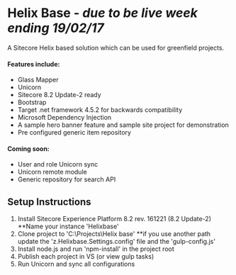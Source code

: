 # Helix Base - _due to be live week ending 19/02/17_
A Sitecore Helix based solution which can be used for greenfield projects.

#### Features include:

* Glass Mapper
* Unicorn
* Sitecore 8.2 Update-2 ready
* Bootstrap
* Target .net framework 4.5.2 for backwards compatibility
* Microsoft Dependency Injection
* A sample hero banner feature and sample site project for demonstration
* Pre configured generic item repository

#### Coming soon:

* User and role Unicorn sync
* Unicorn remote module
* Generic repository for search API

## Setup Instructions
1. Install Sitecore Experience Platform 8.2 rev. 161221 (8.2 Update-2) **Name your instance 'Helixbase'
2. Clone project to 'C:\Projects\Helix base' **if you use another path update the 'z.Helixbase.Settings.config' file and the 'gulp-config.js'
3. Install node.js and run 'npm-install' in the project root
4. Publish each project in VS (or view gulp tasks)
5. Run Unicorn and sync all configurations
